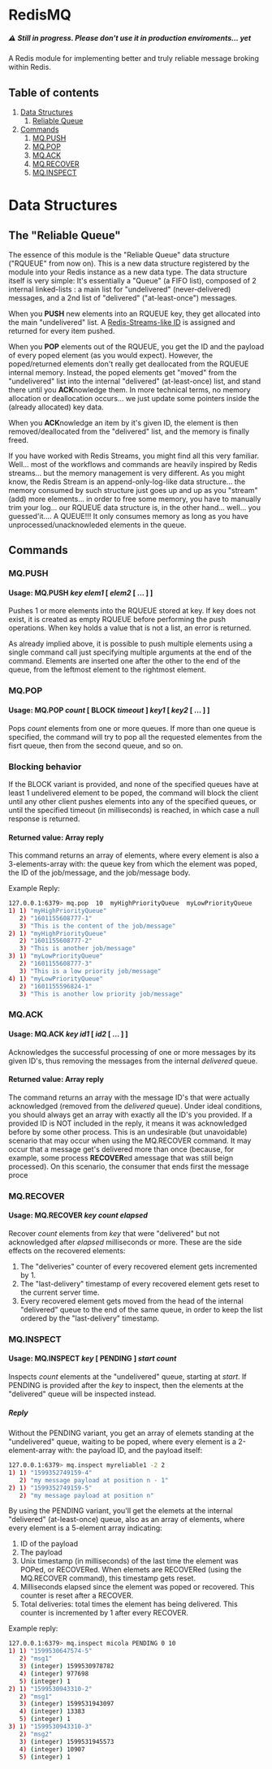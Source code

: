 # RedisMQ 
##### :warning: Still in progress. Please don't use it in production enviroments... yet

A Redis module for implementing better and truly reliable message broking within Redis.

## Table of contents
1. [Data Structures](#data-structures)
   1. [Reliable Queue](#reliable-queue)
2. [Commands](#commands)
    1. [MQ.PUSH](#mqpush)
    2. [MQ.POP](#mqpop)
    3. [MQ.ACK](#mqack)
    4. [MQ.RECOVER](#mqrecover)
    5. [MQ.INSPECT](#mqinspect)

# Data Structures <a name="data-structures"></a>

## The "Reliable Queue"<a name="reliable-queue"></a>

The essence of this module is the "Reliable Queue" data structure ("RQUEUE" from now on). This is a new data structure registered by the module into your Redis instance as a new data type. The data structure itself is very simple: It's essentially a "Queue" (a FIFO list), composed of 2 internal linked-lists : a main list for "undelivered" (never-delivered) messages, and a 2nd list of "delivered" ("at-least-once") messages.

When you **PUSH** new elements into an RQUEUE key, they get allocated into the main "undelivered" list. A [Redis-Streams-like ID](https://redis.io/topics/streams-intro#entry-ids) is assigned and returned for every item pushed.

When you **POP** elements out of the RQUEUE, you get the ID and the payload of every poped element (as you would expect). However, the poped/returned elements don't really get deallocated from the RQUEUE internal memory. Instead, the poped elements get "moved" from the "undelivered" list into the internal "delivered" (at-least-once) list, and stand there until you **ACK**nowledge them. In more technical terms, no memory allocation or deallocation occurs... we just update some pointers inside the (already allocated) key data.

When you **ACK**nowledge an item by it's given ID, the element is then removed/deallocated from the "delivered" list, and the memory is finally freed.

If you have worked with Redis Streams, you might find all this very familiar. Well... most of the workflows and commands are heavily inspired by Redis streams... but the memory management is very different. As you might know, the Redis Stream is an append-only-log-like data structure... the memory consumed by such structure just goes up and up as you "stream" (add) more elements... in order to free some memory, you have to manually trim your log... our RQUEUE data structure is, in the other hand... well... you guessed'it.... A QUEUE!!! It only consumes memory as long as you have unprocessed/unacknowleded elements in the queue. 

## Commands

### MQ.PUSH
#### Usage: MQ.PUSH   *key*   *elem1*  [ *elem2* [ ... ] ]

Pushes 1 or more elements into the RQUEUE stored at key. If key does not exist, it is created as empty RQUEUE before performing the push operations. When key holds a value that is not a list, an error is returned.

As already implied above, it is possible to push multiple elements using a single command call just specifying multiple arguments at the end of the command. Elements are inserted one after the other to the end of the queue, from the leftmost element to the rightmost element.

### MQ.POP
#### Usage: MQ.POP   *count*   [ BLOCK  *timeout* ]   *key1*  [ *key2* [ ... ] ]

Pops *count* elements from one or more queues. If more than one queue is specified, the command will try to pop all the requested elementes from the fisrt queue, then from the second queue, and so on.

### Blocking behavior

If the BLOCK variant is provided, and none of the specified queues have at least 1 undelivered element to be poped, the command will block the client until any other client pushes elements into any of the specified queues, or until the specified timeout (in milliseconds) is reached, in which case a null response is returned.

#### Returned value: Array reply

This command returns an array of elements, where every element is also a 3-elements-array with: the queue key from which the element was poped, the ID of the job/message, and the job/message body.

Example Reply:
```bash
127.0.0.1:6379> mq.pop  10  myHighPriorityQueue  myLowPriorityQueue
1) 1) "myHighPriorityQueue"
   2) "1601155608777-1"
   3) "This is the content of the job/message"
2) 1) "myHighPriorityQueue"
   2) "1601155608777-2"
   3) "This is another job/message"
3) 1) "myLowPriorityQueue"
   2) "1601155608777-3"
   3) "This is a low priority job/message"
4) 1) "myLowPriorityQueue"
   2) "1601155596824-1"
   3) "This is another low priority job/message"
```


### MQ.ACK
#### Usage: MQ.ACK   *key*   *id1*   [  *id2*  [ ... ] ]

Acknowledges the successful processing of one or more messages by its given ID's, thus removing the messages from the internal *delivered* queue.

#### Returned value: Array reply
The command returns an array with the message ID's that were actually acknowledged (removed from the *delivered* queue). Under ideal conditions, you should always get an array with exactly all the ID's you provided. If a provided ID is NOT included in the reply, it means it was acknowledged before by some other process. This is an undesirable (but unavoidable) scenario that may occur when using the MQ.RECOVER command. It may occur that a message get's delivered more than once (because, for example, some process **RECOVER**ed amessage that was still beign processed). On this scenario, the consumer that ends first the message proce

### MQ.RECOVER
#### Usage: MQ.RECOVER   *key*   *count*   *elapsed*
Recover *count* elements from *key* that were "delivered" but not acknowledged after *elapsed* milliseconds or more. These are the side effects on the recovered elements:
1. The "deliveries" counter of every recovered element gets incremented by 1.
2. The "last-delivery" timestamp of every recovered element gets reset to the current server time.
3. Every recovered element gets moved from the head of the internal "delivered" queue to the end of the same queue, in order to keep the list ordered by the "last-delivery" timestamp.

### MQ.INSPECT
#### Usage: MQ.INSPECT   *key*   [ PENDING ]   *start*   *count*

Inspects *count* elements at the "undelivered" queue, starting at *start*.
If PENDING is provided after the *key* to inspect, then the elements at the
"delivered" queue will be inspected instead.

##### Reply
Without the PENDING variant, you get an array of elemets standing at the "undelivered" queue, waiting to be poped, where every element is a 2-element-array with: the payload ID, and the payload itself:

```bash
127.0.0.1:6379> mq.inspect myreliable1 -2 2
1) 1) "1599352749159-4"
   2) "my message payload at position n - 1"
2) 1) "1599352749159-5"
   2) "my message payload at position n"
```

By using the PENDING variant, you'll get the elemets at the internal "delivered" (at-least-once) queue, also as an array of elements, where every element is a 5-element array indicating:
1. ID of the payload
2. The payload
3. Unix timestamp (in milliseconds) of the last time the element was POPed, or RECOVERed. When elemets are RECOVERed (using the MQ.RECOVER command), this timestamp gets reset.
4. Milliseconds elapsed since the element was poped or recovered. This counter is reset after a RECOVER.
5. Total deliveries: total times the element has being delivered. This counter is incremented by 1 after every RECOVER.

Example reply:
```bash
127.0.0.1:6379> mq.inspect micola PENDING 0 10
1) 1) "1599530647574-5"
   2) "msg1"
   3) (integer) 1599530978782
   4) (integer) 977698
   5) (integer) 1
2) 1) "1599530943310-2"
   2) "msg1"
   3) (integer) 1599531943097
   4) (integer) 13383
   5) (integer) 1
3) 1) "1599530943310-3"
   2) "msg2"
   3) (integer) 1599531945573
   4) (integer) 10907
   5) (integer) 1
```
